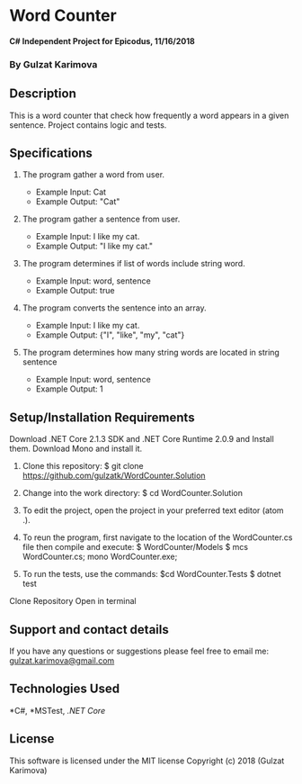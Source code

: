 # Word Counter

#### C# Independent Project for Epicodus, 11/16/2018

### **By Gulzat Karimova**

## Description
This is a word counter that check how frequently a word appears in a given sentence. Project contains logic and tests.

## Specifications

1. The program gather a word from user.
    * Example Input: Cat
    * Example Output: "Cat"

2. The program gather a sentence from user.
    * Example Input: I like my cat.
    * Example Output: "I like my cat."

3. The program determines if list of words include string word.
    * Example Input: word, sentence
    * Example Output: true

4. The program converts the sentence into an array.
      * Example Input: I like my cat.
      * Example Output: {"I", "like", "my", "cat"}

5. The program determines how many string words are located in string sentence
    * Example Input: word, sentence
    * Example Output: 1

## Setup/Installation Requirements

Download .NET Core 2.1.3 SDK and .NET Core Runtime 2.0.9 and Install them. Download Mono and install it.

1. Clone this repository: $ git clone https://github.com/gulzatk/WordCounter.Solution

2. Change into the work directory: $ cd WordCounter.Solution
3. To edit the project, open the project in your preferred text editor (atom .).
4. To reun the program, first navigate to the location of the WordCounter.cs file then compile and execute: $ WordCounter/Models $ mcs WordCounter.cs; mono WordCounter.exe;
5. To run the tests, use the commands: $cd WordCounter.Tests $ dotnet test 

Clone Repository
Open in terminal


## Support and contact details

If you have any questions or suggestions please feel free to email me: gulzat.karimova@gmail.com

## Technologies Used
*C#,
*MSTest,
*.NET Core*

## License
This software is licensed under the MIT license
Copyright (c) 2018 (Gulzat Karimova)
